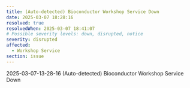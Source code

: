 ```yaml
---
title: (Auto-detected) Bioconductor Workshop Service Down
date: 2025-03-07 18:28:16
resolved: true
resolvedWhen: 2025-03-07 18:41:07
# Possible severity levels: down, disrupted, notice
severity: disrupted
affected:
  - Workshop Service
section: issue
---
```


2025-03-07-13-28-16 (Auto-detected) Bioconductor Workshop Service Down

